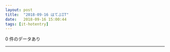 ```yaml
---
layout: post
title:  "2018-09-16 はてぶIT"
date:   2018-09-16 15:00:44
tags: [it-hotentry]
---
```

0 件のデータあり

<hr>
